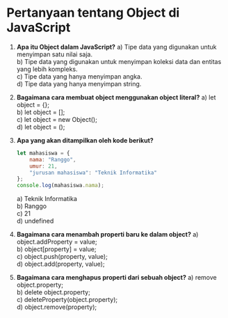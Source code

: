 
# Pertanyaan tentang Object di JavaScript

1. **Apa itu Object dalam JavaScript?**
   a) Tipe data yang digunakan untuk menyimpan satu nilai saja.  
   b) Tipe data yang digunakan untuk menyimpan koleksi data dan entitas yang lebih kompleks.  
   c) Tipe data yang hanya menyimpan angka.  
   d) Tipe data yang hanya menyimpan string.

2. **Bagaimana cara membuat object menggunakan object literal?**
   a) let object = {};  
   b) let object = [];  
   c) let object = new Object();  
   d) let object = ();

3. **Apa yang akan ditampilkan oleh kode berikut?**
   ```javascript
   let mahasiswa = {
       nama: "Ranggo",
       umur: 21,
       "jurusan mahasiswa": "Teknik Informatika"
   };
   console.log(mahasiswa.nama);
   ```
   a) Teknik Informatika  
   b) Ranggo  
   c) 21  
   d) undefined

4. **Bagaimana cara menambah properti baru ke dalam object?**
   a) object.addProperty = value;  
   b) object[property] = value;  
   c) object.push(property, value);  
   d) object.add(property, value);

5. **Bagaimana cara menghapus properti dari sebuah object?**
   a) remove object.property;  
   b) delete object.property;  
   c) deleteProperty(object.property);  
   d) object.remove(property);
